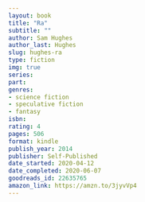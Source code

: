 ```yaml
---
layout: book
title: "Ra"
subtitle: ""
author: Sam Hughes
author_last: Hughes
slug: hughes-ra
type: fiction
img: true
series: 
part: 
genres:
- science fiction
- speculative fiction
- fantasy
isbn: 
rating: 4
pages: 506
format: kindle
publish_year: 2014
publisher: Self-Published
date_started: 2020-04-12
date_completed: 2020-06-07
goodreads_id: 22635765
amazon_link: https://amzn.to/3jyvVp4
---
```


